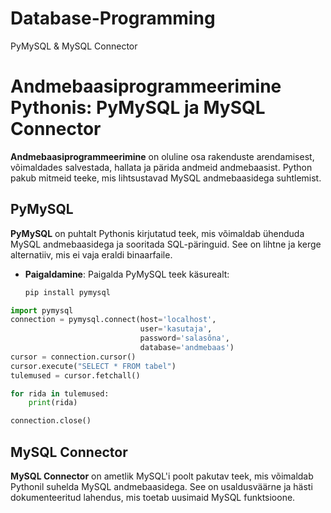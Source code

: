 # Database-Programming
PyMySQL &amp; MySQL Connector

# Andmebaasiprogrammeerimine Pythonis: PyMySQL ja MySQL Connector

**Andmebaasiprogrammeerimine** on oluline osa rakenduste arendamisest, võimaldades salvestada, hallata ja pärida andmeid andmebaasist. Python pakub mitmeid teeke, mis lihtsustavad MySQL andmebaasidega suhtlemist.

## PyMySQL

**PyMySQL** on puhtalt Pythonis kirjutatud teek, mis võimaldab ühenduda MySQL andmebaasidega ja sooritada SQL-päringuid. See on lihtne ja kerge alternatiiv, mis ei vaja eraldi binaarfaile.

- **Paigaldamine**: Paigalda PyMySQL teek käsurealt:  
  ```bash
  pip install pymysql


```python
import pymysql
connection = pymysql.connect(host='localhost',
                             user='kasutaja',
                             password='salasõna',
                             database='andmebaas')
cursor = connection.cursor()
cursor.execute("SELECT * FROM tabel")
tulemused = cursor.fetchall()

for rida in tulemused:
    print(rida)

connection.close()
```


## MySQL Connector
**MySQL Connector** on ametlik MySQL'i poolt pakutav teek, mis võimaldab Pythonil suhelda MySQL andmebaasidega. See on usaldusväärne ja hästi dokumenteeritud lahendus, mis toetab uusimaid MySQL funktsioone.
